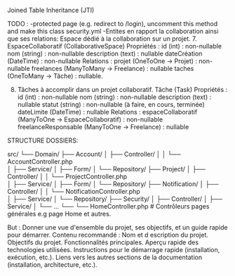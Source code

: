 Joined Table Inheritance (JTI)


TODO : 
-protected page (e.g. redirect to /login), uncomment this method and make this class security.yml
-Entites en rapport la collaboration ainsi que ses relations:
Espace dédié à la collaboration sur un projet.
7. EspaceCollaboratif (CollaborativeSpace)
    Propriétés :
    id (int) : non-nullable
    nom (string) : non-nullable
    description (text) : nullable
    dateCréation (DateTime) : non-nullable
    Relations :
    projet (OneToOne -> Projet) : non-nullable
    freelances (ManyToMany -> Freelance) : nullable
    taches (OneToMany -> Tâche) : nullable.

8. Tâches à accomplir dans un projet collaboratif. 
    Tâche (Task)
    Propriétés :
    id (int) : non-nullable
    nom (string) : non-nullable
    description (text) : nullable
    statut (string) : non-nullable (à faire, en cours, terminée)
    dateLimite (DateTime) : nullable
    Relations :
    espaceCollaboratif (ManyToOne -> EspaceCollaboratif) : non-nullable
    freelanceResponsable (ManyToOne -> Freelance) : nullable




STRUCTURE DOSSIERS:

src/
└── Domain/
    ├── Account/
    │   ├── Controller/
    │   │   └── AccountController.php         
    │   ├── Service/
    │   ├── Form/
    │   └── Repository/
    ├── Project/
    │   ├── Controller/
    │   │   └── ProjectController.php         
    │   ├── Service/
    │   ├── Form/
    │   └── Repository/
    ├── Notification/
    │   ├── Controller/
    │   │   └── NotificationController.php     
    │   ├── Service/
    │   └── Repository/
    ├── Security/
    │   ├── Controller/
    │   ├── Service/
    │   └── ...
    └── └── HomeController.php    # Contrôleurs pages générales e.g page Home et autres.


But : Donner une vue d'ensemble du projet, ses objectifs, et un guide rapide pour démarrer.
Contenu recommandé :
Nom et d
escription du projet.
Objectifs du projet.
Fonctionnalités principales.
Aperçu rapide des technologies utilisées.
Instructions pour le démarrage rapide (installation, exécution, etc.).
Liens vers les autres sections de la documentation (installation, architecture, etc.).